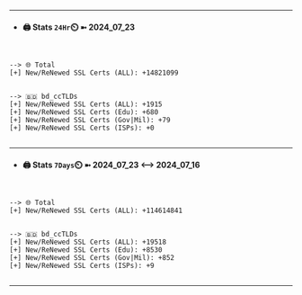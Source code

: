 

---
- #### 🖨️ **Stats** `24Hr`⏲️ ➼ 2024_07_23
```console


--> 🌐 Total
[+] New/ReNewed SSL Certs (ALL): +14821099


--> 🇧🇩 bd_ccTLDs
[+] New/ReNewed SSL Certs (ALL): +1915
[+] New/ReNewed SSL Certs (Edu): +680
[+] New/ReNewed SSL Certs (Gov|Mil): +79
[+] New/ReNewed SSL Certs (ISPs): +0


```

---
- #### 🖨️ **Stats** `7Days`⏲️ ➼ 2024_07_23 <--> 2024_07_16
```console


--> 🌐 Total
[+] New/ReNewed SSL Certs (ALL): +114614841


--> 🇧🇩 bd_ccTLDs
[+] New/ReNewed SSL Certs (ALL): +19518
[+] New/ReNewed SSL Certs (Edu): +8530
[+] New/ReNewed SSL Certs (Gov|Mil): +852
[+] New/ReNewed SSL Certs (ISPs): +9


```

---


